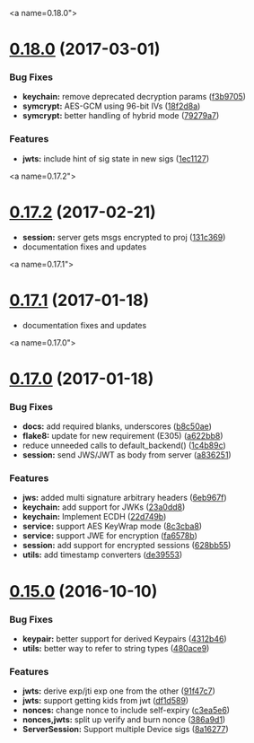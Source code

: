 <a name=0.18.0"></a>
# [0.18.0](https://github.com/OneID/oneID-connect-python/compare/0.17.2...0.18.0) (2017-03-01)


### Bug Fixes

* **keychain:** remove deprecated decryption params ([f3b9705](https://github.com/OneID/oneID-connect-python/commit/f3b9705))
* **symcrypt:** AES-GCM using 96-bit IVs ([18f2d8a](https://github.com/OneID/oneID-connect-python/commit/18f2d8a))
* **symcrypt:** better handling of hybrid mode ([79279a7](https://github.com/OneID/oneID-connect-python/commit/79279a7))


### Features

* **jwts:** include hint of sig state in new sigs ([1ec1127](https://github.com/OneID/oneID-connect-python/commit/1ec1127))


<a name=0.17.2"></a>
# [0.17.2](https://github.com/OneID/oneID-connect-python/compare/0.17.1...0.17.2) (2017-02-21)

* **session:** server gets msgs encrypted to proj ([131c369](https://github.com/OneID/oneID-connect-python/commit/131c369))
* documentation fixes and updates

<a name=0.17.1"></a>
# [0.17.1](https://github.com/OneID/oneID-connect-python/compare/0.17.0...0.17.1) (2017-01-18)

* documentation fixes and updates


<a name=0.17.0"></a>
# [0.17.0](https://github.com/OneID/oneID-connect-python/compare/0.15.0...0.17.0) (2017-01-18)


### Bug Fixes

* **docs:** add required blanks, underscores ([b8c50ae](https://github.com/OneID/oneID-connect-python/commit/b8c50ae))
* **flake8:** update for new requirement (E305) ([a622bb8](https://github.com/OneID/oneID-connect-python/commit/a622bb8))
* reduce unneeded calls to default_backend() ([1c4b89c](https://github.com/OneID/oneID-connect-python/commit/1c4b89c))
* **session:** send JWS/JWT as body from server ([a836251](https://github.com/OneID/oneID-connect-python/commit/a836251))


### Features

* **jws:** added multi signature arbitrary headers ([6eb967f](https://github.com/OneID/oneID-connect-python/commit/6eb967f))
* **keychain:** add support for JWKs ([23a0dd8](https://github.com/OneID/oneID-connect-python/commit/23a0dd8))
* **keychain:** Implement ECDH ([22d749b](https://github.com/OneID/oneID-connect-python/commit/22d749b))
* **service:** support AES KeyWrap mode ([8c3cba8](https://github.com/OneID/oneID-connect-python/commit/8c3cba8))
* **service:** support JWE for encryption ([fa6578b](https://github.com/OneID/oneID-connect-python/commit/fa6578b))
* **session:** add support for encrypted sessions ([628bb55](https://github.com/OneID/oneID-connect-python/commit/628bb55))
* **utils:** add timestamp converters ([de39553](https://github.com/OneID/oneID-connect-python/commit/de39553))



<a name="0.15.0"></a>
# [0.15.0](https://github.com/OneID/oneID-connect-python/compare/0.14.0...0.15.0) (2016-10-10)


### Bug Fixes

* **keypair:** better support for derived Keypairs ([4312b46](https://github.com/OneID/oneID-connect-python/commit/4312b46))
* **utils:** better way to refer to string types ([480ace9](https://github.com/OneID/oneID-connect-python/commit/480ace9))


### Features

* **jwts:** derive exp/jti exp one from the other ([91f47c7](https://github.com/OneID/oneID-connect-python/commit/91f47c7))
* **jwts:** support getting kids from jwt ([df1d589](https://github.com/OneID/oneID-connect-python/commit/df1d589))
* **nonces:** change nonce to include self-expiry ([c3ea5e6](https://github.com/OneID/oneID-connect-python/commit/c3ea5e6))
* **nonces,jwts:** split up verify and burn nonce ([386a9d1](https://github.com/OneID/oneID-connect-python/commit/386a9d1))
* **ServerSession:** Support multiple Device sigs ([8a16277](https://github.com/OneID/oneID-connect-python/commit/8a16277))

